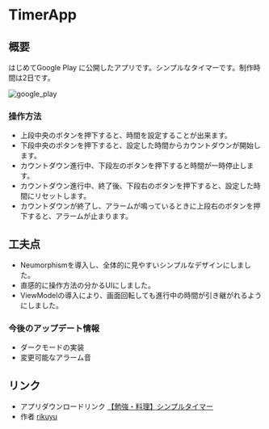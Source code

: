 # TimerApp

## 概要
はじめてGoogle Play に公開したアプリです。シンプルなタイマーです。制作時間は2日です。

![google_play](https://user-images.githubusercontent.com/51118613/113527492-a8b82300-95f8-11eb-82a3-3145fb5cb15c.JPG)

### 操作方法

- 上段中央のボタンを押下すると、時間を設定することが出来ます。
- 下段中央のボタンを押下すると、設定した時間からカウントダウンが開始します。
- カウントダウン進行中、下段左のボタンを押下すると時間が一時停止します。
- カウントダウン進行中、終了後、下段右のボタンを押下すると、設定した時間にリセットします。
- カウントダウンが終了し、アラームが鳴っているときに上段右のボタンを押下すると、アラームが止まります。

## 工夫点

- Neumorphismを導入し、全体的に見やすいシンプルなデザインにしました。
- 直感的に操作方法の分かるUIにしました。 
- ViewModelの導入により、画面回転しても進行中の時間が引き継がれるようにしました。

### 今後のアップデート情報
- ダークモードの実装
- 変更可能なアラーム音



## リンク
- アプリダウンロードリンク
[【勉強・料理】シンプルタイマー
](https://play.google.com/store/apps/details?id=com.ikuuuyTimer.timerapp)
- 作者
[rikuyu](https://github.com/rikuyu)
